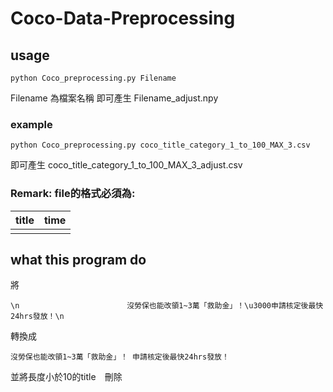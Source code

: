 # Coco-Data-Preprocessing


## usage

```
python Coco_preprocessing.py Filename
```
Filename 為檔案名稱
即可產生 
Filename_adjust.npy

### example 
```
python Coco_preprocessing.py coco_title_category_1_to_100_MAX_3.csv
```
即可產生 
coco_title_category_1_to_100_MAX_3_adjust.csv

### Remark: file的格式必須為:


| title | time | 
| -------- | -------- | 
|      |      |

## what this program do 
將

`\n                        沒勞保也能改領1~3萬「救助金」！\u3000申請核定後最快24hrs發放！\n                   ` 

轉換成

`沒勞保也能改領1~3萬「救助金」！ 申請核定後最快24hrs發放！`

並將長度小於10的title　刪除



